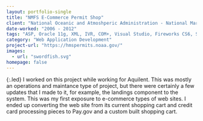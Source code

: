 ```yaml
---
layout: portfolio-single
title: "NMFS E-Commerce Permit Shop"
client: "National Oceanic and Atmoshperic Administration - National Marine Fisheries Service"
date-worked: "2006 - 2012"
tags: "ASP, Oracle 11g, XML, IVR, COM+, Visual Studio, Fireworks CS6, Subversion, StarTeam, ICVerify, Pay.gov, Site Server, Windows Server 2008, and IIS 7"
category: "Web Application Development"
project-url: "https://hmspermits.noaa.gov/"
images:
  - url: "swordfish.svg"
homepage: false
---
```

{:.led}
I worked on this project while working for Aquilent. This was mostly an operations and maintance type of project, but there were certainly a few updates that I made to it, for example, the landings component to the system. This was my first exposure to e-commerce types of web sites. I ended up converting the web site from its current shopping cart and credit card processing pieces to Pay.gov and a custom built shopping cart.
